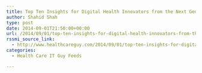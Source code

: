 ```yaml
---
title: Top Ten Insights for Digital Health Innovators from the Next Generation Point of Care Diagnostics Conference
author: Shahid Shah
type: post
date: 2014-09-01T21:50:00+00:00
url: /2014/09/01/top-ten-insights-for-digital-health-innovators-from-the-next-generation-point-of-care-diagnostics-conference/
rssmi_source_link:
  - http://www.healthcareguy.com/2014/09/01/top-ten-insights-for-digital-health-innovators-from-the-next-generation-point-of-care-diagnostics-conference/
categories:
  - Health Care IT Guy Feeds

---
```


